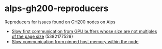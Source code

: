 # alps-gh200-reproducers

Reproducers for issues found on GH200 nodes on Alps

- [Slow first communication from GPU buffers whose size are not multiples of the page size](gpudirect-p2p-overalloc/README.md) (5382177529)
- [Slow communication from pinned host memory within the node](intranode-pinned-host-comm/README.md)

